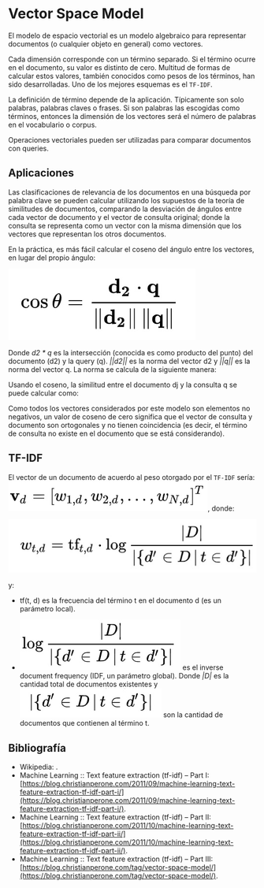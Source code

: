 # Vector Space Model

El modelo de espacio vectorial es un modelo algebraico para representar documentos (o cualquier objeto en general) como vectores. 

[](Images\Vector_space_model.jpg)

Cada dimensión corresponde con un término separado. Si el término ocurre en el documento, su valor es distinto de cero. Multitud de formas de calcular estos valores, también conocidos como pesos de los términos, han sido desarrolladas. Uno de los mejores esquemas es el `TF-IDF`.

La definición de término depende de la aplicación. Típicamente son solo palabras, palabras claves o frases. Si son palabras las escogidas como términos, entonces la dimensión de los vectores será el número de palabras en el vocabulario o corpus.

Operaciones vectoriales pueden ser utilizadas para comparar documentos con queries.

## Aplicaciones

Las clasificaciones de relevancia de los documentos en una búsqueda por palabra clave se pueden calcular utilizando los supuestos de la teoría de similitudes de documentos, comparando la desviación de ángulos entre cada vector de documento y el vector de consulta original; donde la consulta se representa como un vector con la misma dimensión que los vectores que representan los otros documentos.

En la práctica, es más fácil calcular el coseno del ángulo entre los vectores, en lugar del propio ángulo:

![](Images\cosine_formula.jpg)

Donde *d2 * q* es la intersección (conocida es como producto del punto) del documento (d2) y la query (q). *||d2||* es la norma del vector d2 y *||q||* es la norma del vector q. La norma se calcula de la siguiente manera:

[](Images\norm_formula.jpg)


Usando el coseno, la similitud entre el documento dj y la consulta q se puede calcular como:

[](Images/general_cosine_formula.jpg)

Como todos los vectores considerados por este modelo son elementos no negativos, un valor de coseno de cero significa que el vector de consulta y documento son ortogonales y no tienen coincidencia (es decir, el término de consulta no existe en el documento que se está considerando).

## TF-IDF

El vector de un documento de acuerdo al peso otorgado por el `TF-IDF` sería: ![](Images/tf-idf_weight.jpg), donde:

![](Images/weight_formula.jpg)

y:

- tf(t, d) es la frecuencia del término t en el documento d (es un parámetro local).

- ![](Images/IDF_formula.jpg) es el inverse document frequency (IDF, un parámetro global). Donde *|D|* es la cantidad total de documentos existentes y ![](Images/cardinality_of_documents.jpg) son la cantidad de documentos que contienen al término t.

## Bibliografía

- Wikipedia: [](https://en.wikipedia.org/wiki/Vector_space_model).
- Machine Learning :: Text feature extraction (tf-idf) – Part I: [https://blog.christianperone.com/2011/09/machine-learning-text-feature-extraction-tf-idf-part-i/](https://blog.christianperone.com/2011/09/machine-learning-text-feature-extraction-tf-idf-part-i/).
- Machine Learning :: Text feature extraction (tf-idf) – Part II: [https://blog.christianperone.com/2011/10/machine-learning-text-feature-extraction-tf-idf-part-ii/](https://blog.christianperone.com/2011/10/machine-learning-text-feature-extraction-tf-idf-part-ii/).
- Machine Learning :: Text feature extraction (tf-idf) – Part III: [https://blog.christianperone.com/tag/vector-space-model/](https://blog.christianperone.com/tag/vector-space-model/).